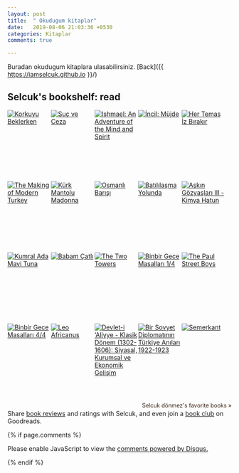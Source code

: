 ```yaml
---
layout: post
title:  " Okudugum kitaplar"
date:   2019-08-06 21:03:36 +0530
categories: Kitaplar
comments: true

---
```



Buradan okudugum kitaplara ulasabilirsiniz.          [Back]({{ https://iamselcuk.github.io }}/)




<style type="text/css" media="screen">
  .gr_grid_container {
    /* customize grid container div here. eg: width: 500px; */
  }

  .gr_grid_book_container {
    /* customize book cover container div here */
    float: left;
    width: 98px;
    height: 160px;
    padding: 0px 0px;
    overflow: hidden;
  }
</style>
<div id="gr_grid_widget_1565177512">
  <!-- Show static html as a placeholder in case js is not enabled - javascript include will override this if things work -->
      <h2>
<a style="text-decoration: none;" rel="nofollow" href="https://www.goodreads.com/review/list/21339704-selcuk-d-nmez?shelf=read&utm_medium=api&utm_source=grid_widget">Selcuk's bookshelf: read</a>
</h2>
<div class="gr_grid_container">
<div class="gr_grid_book_container"><a title="Korkuyu Beklerken" rel="nofollow" href="https://www.goodreads.com/book/show/238251.Korkuyu_Beklerken"><img alt="Korkuyu Beklerken" border="0" src="https://i.gr-assets.com/images/S/compressed.photo.goodreads.com/books/1351085243l/238251._SX98_.jpg" /></a></div>
<div class="gr_grid_book_container"><a title="Suç ve Ceza" rel="nofollow" href="https://www.goodreads.com/book/show/17933657-su-ve-ceza"><img alt="Suç ve Ceza" border="0" src="https://i.gr-assets.com/images/S/compressed.photo.goodreads.com/books/1368949943l/17933657._SY160_.jpg" /></a></div>
<div class="gr_grid_book_container"><a title="Ishmael: An Adventure of the Mind and Spirit (Ishmael, #1)" rel="nofollow" href="https://www.goodreads.com/book/show/227265.Ishmael"><img alt="Ishmael: An Adventure of the Mind and Spirit" border="0" src="https://i.gr-assets.com/images/S/compressed.photo.goodreads.com/books/1388180479l/227265._SX98_.jpg" /></a></div>
<div class="gr_grid_book_container"><a title="İncil: Müjde" rel="nofollow" href="https://www.goodreads.com/book/show/266197._ncil"><img alt="İncil: Müjde" border="0" src="https://i.gr-assets.com/images/S/compressed.photo.goodreads.com/books/1376598275l/266197._SX98_.jpg" /></a></div>
<div class="gr_grid_book_container"><a title="Her Temas İz Bırakır" rel="nofollow" href="https://www.goodreads.com/book/show/8482693-her-temas-z-b-rak-r"><img alt="Her Temas İz Bırakır" border="0" src="https://i.gr-assets.com/images/S/compressed.photo.goodreads.com/books/1277028719l/8482693._SX98_.jpg" /></a></div>
<div class="gr_grid_book_container"><a title="The Making of Modern Turkey" rel="nofollow" href="https://www.goodreads.com/book/show/86930.The_Making_of_Modern_Turkey"><img alt="The Making of Modern Turkey" border="0" src="https://i.gr-assets.com/images/S/compressed.photo.goodreads.com/books/1348831669l/86930._SX98_.jpg" /></a></div>
<div class="gr_grid_book_container"><a title="Kürk Mantolu Madonna" rel="nofollow" href="https://www.goodreads.com/book/show/220826.K_rk_Mantolu_Madonna"><img alt="Kürk Mantolu Madonna" border="0" src="https://i.gr-assets.com/images/S/compressed.photo.goodreads.com/books/1362477552l/220826._SY160_.jpg" /></a></div>
<div class="gr_grid_book_container"><a title="Osmanlı Barışı" rel="nofollow" href="https://www.goodreads.com/book/show/16166943-osmanl-bar"><img alt="Osmanlı Barışı" border="0" src="https://i.gr-assets.com/images/S/compressed.photo.goodreads.com/books/1353702406l/16166943._SX98_.jpg" /></a></div>
<div class="gr_grid_book_container"><a title="Batılılaşma Yolunda" rel="nofollow" href="https://www.goodreads.com/book/show/13402917-bat-l-la-ma-yolunda"><img alt="Batılılaşma Yolunda" border="0" src="https://i.gr-assets.com/images/S/compressed.photo.goodreads.com/books/1326086015l/13402917._SX98_.jpg" /></a></div>
<div class="gr_grid_book_container"><a title="Aşkın Gözyaşları III - Kimya Hatun" rel="nofollow" href="https://www.goodreads.com/book/show/13449646-a-k-n-g-zya-lar-iii---kimya-hatun"><img alt="Aşkın Gözyaşları III - Kimya Hatun" border="0" src="https://i.gr-assets.com/images/S/compressed.photo.goodreads.com/books/1328192920l/13449646._SX98_.jpg" /></a></div>
<div class="gr_grid_book_container"><a title="Kumral Ada Mavi Tuna" rel="nofollow" href="https://www.goodreads.com/book/show/1532027.Kumral_Ada_Mavi_Tuna"><img alt="Kumral Ada Mavi Tuna" border="0" src="https://i.gr-assets.com/images/S/compressed.photo.goodreads.com/books/1378223692l/1532027._SX98_.jpg" /></a></div>
<div class="gr_grid_book_container"><a title="Babam Çatlı" rel="nofollow" href="https://www.goodreads.com/book/show/12980175-babam-atl"><img alt="Babam Çatlı" border="0" src="https://i.gr-assets.com/images/S/compressed.photo.goodreads.com/books/1319970071l/12980175._SX98_.jpg" /></a></div>
<div class="gr_grid_book_container"><a title="The Two Towers (The Lord of the Rings, #2)" rel="nofollow" href="https://www.goodreads.com/book/show/15241.The_Two_Towers"><img alt="The Two Towers" border="0" src="https://i.gr-assets.com/images/S/compressed.photo.goodreads.com/books/1298415523l/15241._SX98_.jpg" /></a></div>
<div class="gr_grid_book_container"><a title="Binbir Gece Masalları 1/4 (Binbir Gece Masalları, #1)" rel="nofollow" href="https://www.goodreads.com/book/show/11103589-binbir-gece-masallar-1-4"><img alt="Binbir Gece Masalları 1/4" border="0" src="https://i.gr-assets.com/images/S/compressed.photo.goodreads.com/books/1302784612l/11103589._SX98_.jpg" /></a></div>
<div class="gr_grid_book_container"><a title="The Paul Street Boys" rel="nofollow" href="https://www.goodreads.com/book/show/86336.The_Paul_Street_Boys"><img alt="The Paul Street Boys" border="0" src="https://i.gr-assets.com/images/S/compressed.photo.goodreads.com/books/1509047140l/86336._SX98_.jpg" /></a></div>
<div class="gr_grid_book_container"><a title="Binbir Gece Masalları 4/4 (Binbir Gece Masalları, #4)" rel="nofollow" href="https://www.goodreads.com/book/show/11103608-binbir-gece-masallar-4-4"><img alt="Binbir Gece Masalları 4/4" border="0" src="https://i.gr-assets.com/images/S/compressed.photo.goodreads.com/books/1302784978l/11103608._SX98_.jpg" /></a></div>
<div class="gr_grid_book_container"><a title="Leo Africanus" rel="nofollow" href="https://www.goodreads.com/book/show/153496.Leo_Africanus"><img alt="Leo Africanus" border="0" src="https://i.gr-assets.com/images/S/compressed.photo.goodreads.com/books/1347281464l/153496._SX98_.jpg" /></a></div>
<div class="gr_grid_book_container"><a title="Devlet-i ‘Aliyye - Klasik Dönem (1302-1606): Siyasal, Kurumsal ve Ekonomik Gelişim" rel="nofollow" href="https://www.goodreads.com/book/show/13497008-devlet-i-aliyye---klasik-d-nem-1302-1606"><img alt="Devlet-i ‘Aliyye - Klasik Dönem (1302-1606): Siyasal, Kurumsal ve Ekonomik Gelişim" border="0" src="https://i.gr-assets.com/images/S/compressed.photo.goodreads.com/books/1443964488l/13497008._SX98_.jpg" /></a></div>
<div class="gr_grid_book_container"><a title="Bir Sovyet Diplomatının Türkiye Anıları 1922-1923" rel="nofollow" href="https://www.goodreads.com/book/show/10386729-bir-sovyet-diplomat-n-n-t-rkiye-an-lar-1922-1923"><img alt="Bir Sovyet Diplomatının Türkiye Anıları 1922-1923" border="0" src="https://i.gr-assets.com/images/S/compressed.photo.goodreads.com/books/1449218849l/10386729._SX98_.jpg" /></a></div>
<div class="gr_grid_book_container"><a title="Semerkant" rel="nofollow" href="https://www.goodreads.com/book/show/6772939-semerkant"><img alt="Semerkant" border="0" src="https://i.gr-assets.com/images/S/compressed.photo.goodreads.com/books/1251494056l/6772939._SX98_.jpg" /></a></div>
<br style="clear: both"/><br/><a class="gr_grid_branding" style="font-size: .9em; color: #382110; text-decoration: none; float: right; clear: both" rel="nofollow" href="https://www.goodreads.com/user/show/21339704-selcuk-d-nmez">Selcuk dönmez's favorite books »</a>
<noscript><br/>Share <a rel="nofollow" href="/">book reviews</a> and ratings with Selcuk, and even join a <a rel="nofollow" href="/group">book club</a> on Goodreads.</noscript>
</div>

{% if page.comments %}

<div id="disqus_thread"></div>
<script>

/**
*  RECOMMENDED CONFIGURATION VARIABLES: EDIT AND UNCOMMENT THE SECTION BELOW TO INSERT DYNAMIC VALUES FROM YOUR PLATFORM OR CMS.
*  LEARN WHY DEFINING THESE VARIABLES IS IMPORTANT: https://disqus.com/admin/universalcode/#configuration-variables*/
/*
var disqus_config = function () {
this.page.url = PAGE_URL;  // Replace PAGE_URL with your page's canonical URL variable
this.page.identifier = PAGE_IDENTIFIER; // Replace PAGE_IDENTIFIER with your page's unique identifier variable
};
*/
(function() { // DON'T EDIT BELOW THIS LINE
var d = document, s = d.createElement('script');
s.src = 'https://https-iamselcuk-github-io.disqus.com/embed.js';
s.setAttribute('data-timestamp', +new Date());
(d.head || d.body).appendChild(s);
})();
</script>
<noscript>Please enable JavaScript to view the <a href="https://disqus.com/?ref_noscript">comments powered by Disqus.</a></noscript>


{% endif %}
